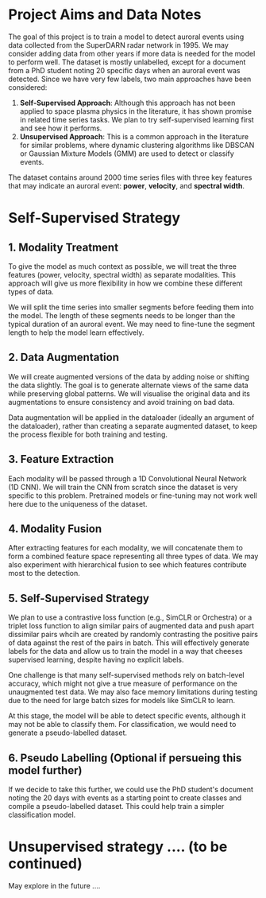 # Project Aims and Data Notes

The goal of this project is to train a model to detect auroral events using data collected from the SuperDARN radar 
network in 1995. We may consider adding data from other years if more data is needed for the model to perform well.
The dataset is mostly unlabelled, except for a document from a PhD student noting 20 specific days when an auroral event
was detected. Since we have very few labels, two main approaches have been considered:

1. **Self-Supervised Approach**: Although this approach has not been applied to space plasma physics in the literature, it has 
shown promise in related time series tasks. We plan to try self-supervised learning first and see how it performs.
2. **Unsupervised Approach**: This is a common approach in the literature for similar problems, where dynamic clustering 
algorithms like DBSCAN or Gaussian Mixture Models (GMM) are used to detect or classify events.

   
The dataset contains around 2000 time series files with three key features that may indicate an auroral event: **power**, 
**velocity**, and **spectral width**.


# Self-Supervised Strategy


## 1. Modality Treatment
To give the model as much context as possible, we will treat the three features (power, velocity, spectral width) as 
separate modalities. This approach will give us more flexibility in how we combine these different types of data.

We will split the time series into smaller segments before feeding them into the model. The length of these segments 
needs to be longer than the typical duration of an auroral event. We may need to fine-tune the segment length to help 
the model learn effectively.

## 2. Data Augmentation
We will create augmented versions of the data by adding noise or shifting the data slightly. The goal is to generate 
alternate views of the same data while preserving global patterns. We will visualise the original data and its 
augmentations to ensure consistency and avoid training on bad data.

Data augmentation will be applied in the dataloader (ideally an argument of the dataloader), rather than creating a 
separate augmented dataset, to keep the process flexible for both training and testing.

## 3. Feature Extraction
Each modality will be passed through a 1D Convolutional Neural Network (1D CNN). We will train the CNN from scratch 
since the dataset is very specific to this problem. Pretrained models or fine-tuning may not work well here due to the 
uniqueness of the dataset.


## 4. Modality Fusion

After extracting features for each modality, we will concatenate them to form a combined feature space representing all 
three types of data. We may also experiment with hierarchical fusion to see which features contribute most to the 
detection.

## 5. Self-Supervised Strategy
We plan to use a contrastive loss function (e.g., SimCLR or Orchestra) or a triplet loss function to align similar pairs 
of augmented data and push apart dissimilar pairs whcih are created by randomly contrasting the positive pairs of data 
against the rest of the pairs in batch. This will effectively generate labels for the data and allow us to train the 
model in a way that cheeses supervised learning, despite having no explicit labels.

One challenge is that many self-supervised methods rely on batch-level accuracy, which might not give a true measure of 
performance on the unaugmented test data. We may also face memory limitations during testing due to the need for large 
batch sizes for models like SimCLR to learn.

At this stage, the model will be able to detect specific events, although it may not be able to classify them. For 
classification, we would need to generate a pseudo-labelled dataset.

## 6. Pseudo Labelling (Optional if persueing this model further)

If we decide to take this further, we could use the PhD student's document noting the 20 days with events as a starting 
point to create classes and compile a pseudo-labelled dataset. This could help train a simpler classification model.

# Unsupervised strategy .... (to be continued)
May explore in the future ....




